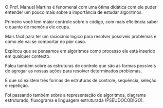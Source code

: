 O Prof. Manuel Martins é fenomenal com uma ótima didática com ele puder entender um pouco mais sobre a importância de estudar algoritmos.

Primeiro você tem maior controle sobre o código, com mais eficiência saber o quanto de memória ele ocupa. 

Mais fácil para ter um raciocínio logico para resolver possíveis problemas e como ele vai se comportar no pior caso.

Explicou que se pensamos em algoritmos como processo ele está inserido em qualquer contexto.

Falou também sobre as estruturas de controle que são as formas possíveis de agregar as nossas ações para resolver determinados problemas. 

E que só existem três formas de estruturas de controle, sequência, seleção e repetição.

Foi passando também sobre a representação de algoritmos, diagrama estruturado, fluxograma e linguagem estruturada (PSEUDOCODIGO).  


